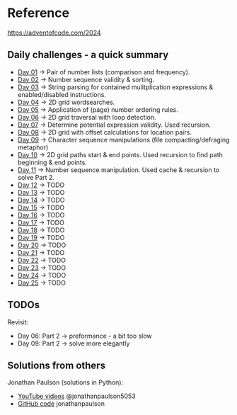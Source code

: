 # Reference

https://adventofcode.com/2024

## Daily challenges - a quick summary

* [Day 01]( https://adventofcode.com/2024/day/1 )  -> Pair of number lists (comparison and frequency).
* [Day 02]( https://adventofcode.com/2024/day/2 )  -> Number sequence validity & sorting.
* [Day 03]( https://adventofcode.com/2024/day/3 )  -> String parsing for contained mulitplication expressions & enabled/disabled instructions.
* [Day 04]( https://adventofcode.com/2024/day/4 )  -> 2D grid wordsearches.
* [Day 05]( https://adventofcode.com/2024/day/5 )  -> Application of (page) number ordering rules.
* [Day 06]( https://adventofcode.com/2024/day/6 )  -> 2D grid traversal with loop detection.
* [Day 07]( https://adventofcode.com/2024/day/7 )  -> Determine potential expression validity.  Used recursion.
* [Day 08]( https://adventofcode.com/2024/day/8 )  -> 2D grid with offset calculations for location pairs.
* [Day 09]( https://adventofcode.com/2024/day/9 )  -> Character sequence manipulations (file compacting/defraging metaphor)
* [Day 10]( https://adventofcode.com/2024/day/10 ) -> 2D grid paths start & end points.  Used recursion to find path beginning & end points.
* [Day 11]( https://adventofcode.com/2024/day/11 ) -> Number sequence manipulation.  Used cache & recursion to solve Part 2.
* [Day 12]( https://adventofcode.com/2024/day/12 ) -> TODO
* [Day 13]( https://adventofcode.com/2024/day/13 ) -> TODO
* [Day 14]( https://adventofcode.com/2024/day/14 ) -> TODO
* [Day 15]( https://adventofcode.com/2024/day/15 ) -> TODO
* [Day 16]( https://adventofcode.com/2024/day/16 ) -> TODO
* [Day 17]( https://adventofcode.com/2024/day/17 ) -> TODO
* [Day 18]( https://adventofcode.com/2024/day/18 ) -> TODO
* [Day 19]( https://adventofcode.com/2024/day/19 ) -> TODO
* [Day 20]( https://adventofcode.com/2024/day/20 ) -> TODO
* [Day 21]( https://adventofcode.com/2024/day/21 ) -> TODO
* [Day 22]( https://adventofcode.com/2024/day/22 ) -> TODO
* [Day 23]( https://adventofcode.com/2024/day/23 ) -> TODO
* [Day 24]( https://adventofcode.com/2024/day/24 ) -> TODO
* [Day 25]( https://adventofcode.com/2024/day/25 ) -> TODO


## TODOs

Revisit:

* Day 06: Part 2 -> preformance - a bit too slow
* Day 09: Part 2 -> solve more elegantly



## Solutions from others

Jonathan Paulson (solutions in Python):
* [YouTube videos]( https://www.youtube.com/@jonathanpaulson5053/videos ) @jonathanpaulson5053 
* [GitHub code]( https://github.com/jonathanpaulson/AdventOfCode/blob/master/2024 ) jonathanpaulson